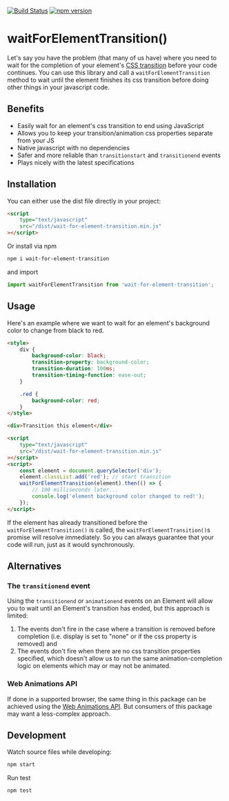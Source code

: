 [![Build Status](https://travis-ci.com/markcellus/wait-for-element-transition.svg?branch=master)](https://travis-ci.com/markcellus/wait-for-element-transition)
[![npm version](https://badge.fury.io/js/wait-for-element-transition.svg)](https://badge.fury.io/js/wait-for-element-transition)

# waitForElementTransition()

Let's say you have the problem (that many of us have) where you need to wait for the completion of your element's
[CSS transition](https://developer.mozilla.org/en-US/docs/Web/Guide/CSS/Using_CSS_transitions)
before your code continues. You can use this library and call a `waitForElementTransition` method to wait until
the element finishes its css transition before doing other things in your javascript code.

## Benefits

-   Easily wait for an element's css transition to end using JavaScript
-   Allows you to keep your transition/animation css properties separate from your JS
-   Native javascript with no dependencies
-   Safer and more reliable than `transitionstart` and `transitionend` events
-   Plays nicely with the latest specifications

## Installation

You can either use the dist file directly in your project:

```html
<script
    type="text/javascript"
    src="/dist/wait-for-element-transition.min.js"
></script>
```

Or install via npm

```bash
npm i wait-for-element-transition
```

and import

```javascript
import waitForElementTransition from 'wait-for-element-transition';
```

## Usage

Here's an example where we want to wait for an element's background color to change from black to red.

```html
<style>
    div {
        background-color: black;
        transition-property: background-color;
        transition-duration: 100ms;
        transition-timing-function: ease-out;
    }

    .red {
        background-color: red;
    }
</style>

<div>Transition this element</div>

<script
    type="text/javascript"
    src="/dist/wait-for-element-transition.min.js"
></script>
<script>
    const element = document.querySelector('div');
    element.classList.add('red'); // start transition
    waitForElementTransition(element).then(() => {
        // 100 milliseconds later...
        console.log('element background color changed to red!');
    });
</script>
```

If the element has already transitioned before the `waitForElementTransition()` is called, the `waitForElementTransition()`s
promise will resolve immediately. So you can always guarantee that your code will run, just as it would synchronously.

## Alternatives

### The `transitionend` event

Using the `transitionend` or `animationend` events on an Element will allow you to wait until an Element's transition
has ended, but this approach is limited:

1. The events don't fire in the case where a transition is removed before completion (i.e. display is set to "none" or if
   the css property is removed) and
1. The events don't fire when there are no css transition properties specified, which doesn't allow us to run the
   same animation-completion logic on elements which may or may not be animated.

### Web Animations API

If done in a supported browser, the same thing in this package can be achieved using the [Web Animations API](https://drafts.csswg.org/web-animations-1/). But consumers of this package may want a less-complex approach.


## Development

Watch source files while developing:

```bash
npm start
```

Run test

```bash
npm test
```